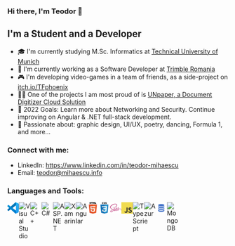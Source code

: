 ### Hi there, I'm Teodor 👋

## I'm a Student and a Developer
- 🎓  I'm currently studying M.Sc. Informatics at [Technical University of Munich](https://www.tum.de/en/)
- 💼  I'm currently working as a Software Developer at [Trimble Romania](https://www.trimble.com/en)
- 🎮  I'm developing video-games in a team of friends, as a side-project on [itch.io/TFphoenix](https://itch.io/profile/tfphoenix)
- 👨‍💻  One of the projects I am most proud of is [UNpaper, a Document Digitizer Cloud Solution](https://github.com/TFphoenix/un-paper)
- 🥅  2022 Goals: Learn more about Networking and Security. Continue improving on Angular & .NET full-stack development.
- 🎨  Passionate about: graphic design, UI/UX, poetry, dancing, Formula 1, and more...

### Connect with me:

- LinkedIn: https://www.linkedin.com/in/teodor-mihaescu
- Email: teodor@mihaescu.info

### Languages and Tools:

<img align="left" alt="Visual Studio Code" width="26px" src="https://raw.githubusercontent.com/github/explore/80688e429a7d4ef2fca1e82350fe8e3517d3494d/topics/visual-studio-code/visual-studio-code.png" />
<img align="left" alt="Visual Studio" width="26px" src="https://upload.wikimedia.org/wikipedia/commons/thumb/5/59/Visual_Studio_Icon_2019.svg/1200px-Visual_Studio_Icon_2019.svg.png" />
<img align="left" alt="C++" width="26px" src="https://upload.wikimedia.org/wikipedia/commons/thumb/1/18/ISO_C%2B%2B_Logo.svg/306px-ISO_C%2B%2B_Logo.svg.png" />
<img align="left" alt="C#" width="26px" src="https://seeklogo.com/images/C/c-sharp-c-logo-02F17714BA-seeklogo.com.png" />
<img align="left" alt="ASP.NET" width="26px" src="https://www.natmarchand.fr/wp-content/uploads/2018/05/asp.net_.jpg" />
<img align="left" alt="Xamarin" width="26px" src="https://pbs.twimg.com/profile_images/471641515756769282/RDXWoY7W_400x400.png" />
<img align="left" alt="Angular" width="26px" src="https://upload.wikimedia.org/wikipedia/commons/thumb/c/cf/Angular_full_color_logo.svg/2048px-Angular_full_color_logo.svg.png" />
<img align="left" alt="HTML5" width="26px" src="https://raw.githubusercontent.com/github/explore/80688e429a7d4ef2fca1e82350fe8e3517d3494d/topics/html/html.png" />
<img align="left" alt="CSS3" width="26px" src="https://raw.githubusercontent.com/github/explore/80688e429a7d4ef2fca1e82350fe8e3517d3494d/topics/css/css.png" />
<img align="left" alt="Sass" width="26px" src="https://raw.githubusercontent.com/github/explore/80688e429a7d4ef2fca1e82350fe8e3517d3494d/topics/sass/sass.png" />
<img align="left" alt="JavaScript" width="26px" src="https://raw.githubusercontent.com/github/explore/80688e429a7d4ef2fca1e82350fe8e3517d3494d/topics/javascript/javascript.png" />
<img align="left" alt="TypeScript" width="26px" src="https://cdn.worldvectorlogo.com/logos/typescript-2.svg" />
<img align="left" alt="Azure" width="26px" src="https://upload.wikimedia.org/wikipedia/commons/thumb/f/fa/Microsoft_Azure.svg/1200px-Microsoft_Azure.svg.png" />
<img align="left" alt="SQL" width="26px" src="https://raw.githubusercontent.com/github/explore/80688e429a7d4ef2fca1e82350fe8e3517d3494d/topics/sql/sql.png" />
<img align="left" alt="MongoDB" width="26px" src="https://encrypted-tbn0.gstatic.com/images?q=tbn:ANd9GcSKwTptG2fcxUHseXwhwHKcCSJRky8cR_BVazbBmhp675qwhU-1kNnymYwUhkytgBatgLo&usqp=CAU" />


<!--
**TFphoenix/TFphoenix** is a ✨ _special_ ✨ repository because its `README.md` (this file) appears on your GitHub profile.

Here are some ideas to get you started:

- 🔭 I’m currently working on ...
- 🌱 I’m currently learning ...
- 👯 I’m looking to collaborate on ...
- 🤔 I’m looking for help with ...
- 💬 Ask me about ...
- 📫 How to reach me: ...
- 😄 Pronouns: ...
- ⚡ Fun fact: ...
-->
